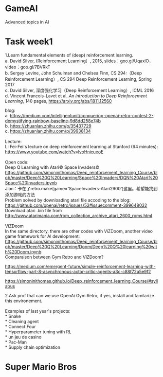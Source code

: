 # GameAI
Advanced topics in AI

# Task week1
1.Learn fundamental elements of (deep) reinforcement learning. <br>
a. David Silver, (Reinforcement Learning）, 2015, slides：goo.gl/UqaxlO，video：goo.gl/7BVRkT  <br>
b. Sergey Levine, John Schulman and Chelsea Finn, CS 294:（Deep Reinforcement Learning）, CS 294 Deep Reinforcement Learning, Spring 2017 <br>
c. David Silver, 深度强化学习（Deep Reinforcement Learning）, ICML 2016 <br>
d. Vincent Francois-Lavet et al, *An Introduction to Deep Reinforcement Learning*, 140 pages, https://arxiv.org/abs/1811.12560 <br>

blog:<br>
a. https://medium.com/intelligentunit/conquering-openai-retro-contest-2-demystifying-rainbow-baseline-9d8dd258e74b <br>
b. https://zhuanlan.zhihu.com/p/35437729 <br>
c. https://zhuanlan.zhihu.com/p/39638134 <br>
<br>
Lecture: <br>
Li Fei-Fei's lecture on deep reinforcement learning at Stanford (64 minutes): https://www.youtube.com/watch?v=lvoHnicueoE <br>
<br>
Open code: <br>
Deep Q Learning with Atari© Space Invaders© <br>
https://github.com/simoninithomas/Deep_reinforcement_learning_Course/blob/master/Deep%20Q%20Learning/Space%20Invaders/DQN%20Atari%20Space%20Invaders.ipynb
<br>Jian：卡在了retro.make(game='SpaceInvaders-Atari2600')这里。希望能找到添加游戏的方法
<BR>Problem solved by downloading atari file accoding to the blog: https://github.com/openai/retro/issues/53#issuecomment-399648032 <BR>Download atari .bin file from http://www.atarimania.com/rom_collection_archive_atari_2600_roms.html <BR>
 <BR>
 ViZDoom<BR>
 In the same directory, there are other codes with ViZDoom, another video game framework for AI development: <BR>
 https://github.com/simoninithomas/Deep_reinforcement_learning_Course/blob/master/Deep%20Q%20Learning/Doom/Deep%20Q%20learning%20with%20Doom.ipynb <BR>
 Comparaison between Gym Retro and ViZDoom? <BR>
  
  https://medium.com/emergent-future/simple-reinforcement-learning-with-tensorflow-part-8-asynchronous-actor-critic-agents-a3c-c88f72a5e9f2 <BR>
 
 https://simoninithomas.github.io/Deep_reinforcement_learning_Course/#syllabus
 

2.Ask prof that can we use OpenAi Gym Retro, if yes, install and familarize this environement.<BR>
 <BR>
  Examples of last year's projects: <br>
    * Snake <br>
    * Cleaning agent <br>
    * Connect Four <br>
    * Hyperparameter tuning with RL <br>
    * un jeu de casino <br>
    * Pac-Man <br>
    * Supply chain optimization <br>
  

# Super Mario Bros
